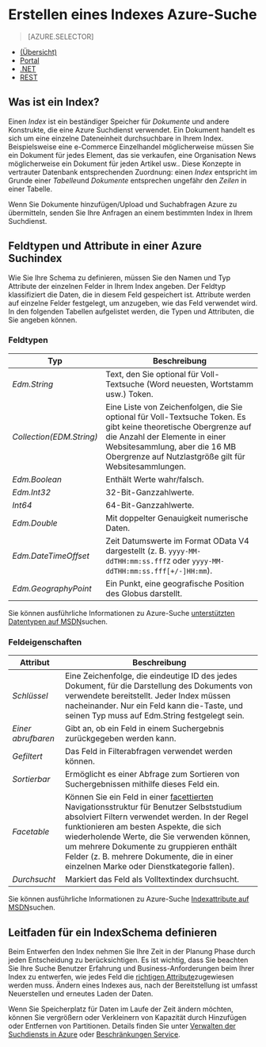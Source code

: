 <properties
    pageTitle="Erstellen einer Azure Suchindex | Microsoft Azure | Cloud gehosteten Suchdienst"
    description="Was ist ein Index in Azure suchen, und wie wird es verwendet?"
    services="search"
    manager="jhubbard"
    documentationCenter=""
    authors="ashmaka"
/>

<tags
    ms.service="search"
    ms.devlang="na"
    ms.workload="search"
    ms.topic="get-started-article"
    ms.tgt_pltfrm="na"
    ms.date="08/29/2016"
    ms.author="ashmaka"/>

# <a name="create-an-azure-search-index"></a>Erstellen eines Indexes Azure-Suche
> [AZURE.SELECTOR]
- [(Übersicht)](search-what-is-an-index.md)
- [Portal](search-create-index-portal.md)
- [.NET](search-create-index-dotnet.md)
- [REST](search-create-index-rest-api.md)

## <a name="what-is-an-index"></a>Was ist ein Index?

Einen *Index* ist ein beständiger Speicher für *Dokumente* und andere Konstrukte, die eine Azure Suchdienst verwendet. Ein Dokument handelt es sich um eine einzelne Dateneinheit durchsuchbare in Ihrem Index. Beispielsweise eine e-Commerce Einzelhandel möglicherweise müssen Sie ein Dokument für jedes Element, das sie verkaufen, eine Organisation News möglicherweise ein Dokument für jeden Artikel usw.. Diese Konzepte in vertrauter Datenbank entsprechenden Zuordnung: einen *Index* entspricht im Grunde einer *Tabelle*und *Dokumente* entsprechen ungefähr den *Zeilen* in einer Tabelle.

Wenn Sie Dokumente hinzufügen/Upload und Suchabfragen Azure zu übermitteln, senden Sie Ihre Anfragen an einem bestimmten Index in Ihrem Suchdienst.

## <a name="field-types-and-attributes-in-an-azure-search-index"></a>Feldtypen und Attribute in einer Azure Suchindex

Wie Sie Ihre Schema zu definieren, müssen Sie den Namen und Typ Attribute der einzelnen Felder in Ihrem Index angeben. Der Feldtyp klassifiziert die Daten, die in diesem Feld gespeichert ist. Attribute werden auf einzelne Felder festgelegt, um anzugeben, wie das Feld verwendet wird. In den folgenden Tabellen aufgelistet werden, die Typen und Attributen, die Sie angeben können.


### <a name="field-types"></a>Feldtypen
|Typ|Beschreibung|
|------------|-----------|
|*Edm.String*|Text, den Sie optional für Voll-Textsuche (Word neuesten, Wortstamm usw.) Token.|
|*Collection(EDM.String)*|Eine Liste von Zeichenfolgen, die Sie optional für Voll-Textsuche Token. Es gibt keine theoretische Obergrenze auf die Anzahl der Elemente in einer Websitesammlung, aber die 16 MB Obergrenze auf Nutzlastgröße gilt für Websitesammlungen.|
|*Edm.Boolean*|Enthält Werte wahr/falsch.|
|*Edm.Int32*|32-Bit-Ganzzahlwerte.|
|*Int64*|64-Bit-Ganzzahlwerte.|
|*Edm.Double*|Mit doppelter Genauigkeit numerische Daten.|
|*Edm.DateTimeOffset*|Zeit Datumswerte im Format OData V4 dargestellt (z. B. `yyyy-MM-ddTHH:mm:ss.fffZ` oder `yyyy-MM-ddTHH:mm:ss.fff[+/-]HH:mm`).|
|*Edm.GeographyPoint*|Ein Punkt, eine geografische Position des Globus darstellt.|

Sie können ausführliche Informationen zu Azure-Suche [unterstützten Datentypen auf MSDN](https://msdn.microsoft.com/library/azure/dn798938.aspx)suchen.



### <a name="field-attributes"></a>Feldeigenschaften
|Attribut|Beschreibung|
|------------|-----------|
|*Schlüssel*|Eine Zeichenfolge, die eindeutige ID des jedes Dokument, für die Darstellung des Dokuments von verwendete bereitstellt. Jeder Index müssen nacheinander. Nur ein Feld kann die-Taste, und seinen Typ muss auf Edm.String festgelegt sein.|
|*Einer abrufbaren*|Gibt an, ob ein Feld in einem Suchergebnis zurückgegeben werden kann.|
|*Gefiltert*|Das Feld in Filterabfragen verwendet werden können.|
|*Sortierbar*|Ermöglicht es einer Abfrage zum Sortieren von Suchergebnissen mithilfe dieses Feld ein.|
|*Facetable*|Können Sie ein Feld in einer [facettierten](search-faceted-navigation.md) Navigationsstruktur für Benutzer Selbststudium absolviert Filtern verwendet werden. In der Regel funktionieren am besten Aspekte, die sich wiederholende Werte, die Sie verwenden können, um mehrere Dokumente zu gruppieren enthält Felder (z. B. mehrere Dokumente, die in einer einzelnen Marke oder Dienstkategorie fallen).|
|*Durchsucht*|Markiert das Feld als Volltextindex durchsucht.|

Sie können ausführliche Informationen zu Azure-Suche [Indexattribute auf MSDN](https://msdn.microsoft.com/library/azure/dn798941.aspx)suchen.



## <a name="guidance-for-defining-an-index-schema"></a>Leitfaden für ein IndexSchema definieren

Beim Entwerfen den Index nehmen Sie Ihre Zeit in der Planung Phase durch jeden Entscheidung zu berücksichtigen. Es ist wichtig, dass Sie beachten Sie Ihre Suche Benutzer Erfahrung und Business-Anforderungen beim Ihrer Index zu entwerfen, wie jedes Feld die [richtigen Attribute](https://msdn.microsoft.com/library/azure/dn798941.aspx)zugewiesen werden muss. Ändern eines Indexes aus, nach der Bereitstellung ist umfasst Neuerstellen und erneutes Laden der Daten.


Wenn Sie Speicherplatz für Daten im Laufe der Zeit ändern möchten, können Sie vergrößern oder Verkleinern von Kapazität durch Hinzufügen oder Entfernen von Partitionen. Details finden Sie unter [Verwalten der Suchdiensts in Azure](search-manage.md) oder [Beschränkungen Service](search-limits-quotas-capacity.md).
